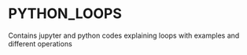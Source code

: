 # PYTHON_LOOPS
Contains jupyter and python codes explaining loops with examples and different operations
